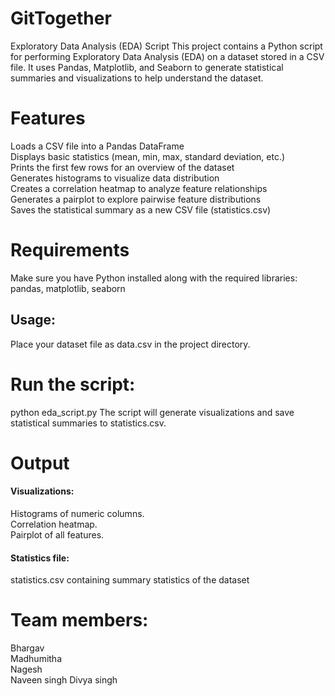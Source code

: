 # GitTogether

Exploratory Data Analysis (EDA) Script
This project contains a Python script for performing Exploratory Data Analysis (EDA) on a dataset stored in a CSV file. It uses Pandas, Matplotlib, and Seaborn to generate statistical summaries and visualizations to help understand the dataset.

# Features
 Loads a CSV file into a Pandas DataFrame  
 Displays basic statistics (mean, min, max, standard deviation, etc.)  
 Prints the first few rows for an overview of the dataset  
 Generates histograms to visualize data distribution  
 Creates a correlation heatmap to analyze feature relationships  
 Generates a pairplot to explore pairwise feature distributions  
 Saves the statistical summary as a new CSV file (statistics.csv)  

# Requirements  
Make sure you have Python installed along with the required libraries:  
pandas, matplotlib, seaborn  
## Usage:  
Place your dataset file as data.csv in the project directory.

# Run the script:

python eda_script.py
The script will generate visualizations and save statistical summaries to statistics.csv.

# Output
 #### Visualizations:  
Histograms of numeric columns.  
Correlation heatmap.  
Pairplot of all features.    
#### Statistics file:

statistics.csv containing summary statistics of the dataset

# Team members:
Bhargav  
Madhumitha  
Nagesh  
Naveen singh Divya singh  

